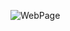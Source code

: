 ![WebPage](https://github.com/thenabeelhassan/thenabeelhassan/assets/49884022/c1b29f86-dc41-4b4f-83e6-9182cb027a82)
